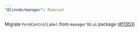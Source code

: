 ```yaml
---
"@linode/manager": Removed
---
```


Migrate `FormControlLabel` from `manager` to `ui` package ([#11353](https://github.com/linode/manager/pull/11353))
